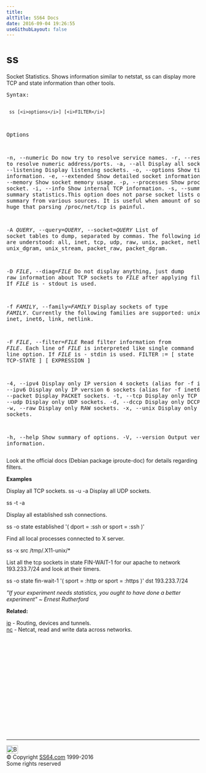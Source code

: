 ```yaml
---
title:
altTitle: SS64 Docs
date: 2016-09-04 19:26:55
useGithubLayout: false
---
```

<!-- #BeginLibraryItem "/Library/head_bash.lbi" --><!-- #EndLibraryItem -->
<h1>ss</h1> 
<p>Socket Statistics. Shows information similar to <span class="code">netstat</span>, ss can display more TCP and state information than other tools. </p>
<pre>Syntax:

     ss [<i>options</i>] [<i>FILTER</i>]

Options

  -n, --numeric    Do now try to resolve service names.
  -r, --resolve    Try to resolve numeric address/ports.
  -a, --all        Display all sockets.
  -l, --listening  Display listening sockets.
  -o, --options    Show timer information.
  -e, --extended   Show detailed socket information
  -m, --memory     Show socket memory usage.
  -p, --processes  Show process using socket.
  -i, --info       Show internal TCP information.
  -s, --summary    Print summary statistics.This option does not parse socket lists
                   obtaining summary from various sources. It is useful when amount
                   of sockets is so huge that parsing /proc/net/tcp is painful.

  -A <i>QUERY</i>,
  --query=<i>QUERY</i>,
  --socket=<i>QUERY</i>   List of socket tables to dump, separated by commas.
                   The following identifiers are understood: all, inet, tcp, udp, raw,
                   unix, packet, netlink, unix_dgram, unix_stream, packet_raw, packet_dgram.

  -D <i>FILE</i>, --diag=<i>FILE</i>     Do not display anything, just dump raw information about
                   TCP sockets to <i>FILE</i> after applying filters. If <i>FILE</i> is - stdout is used.

  -f <i>FAMILY</i>, --family=<i>FAMILY</i>     Display sockets of type <i>FAMILY</i>.
                   Currently the following families are supported: unix, inet, inet6, link, netlink.

  -F <i>FILE</i>,
  --filter=<i>FILE</i>    Read filter information from <i>FILE</i>. Each line of <i>FILE</i> is
                   interpreted like single command line option. If <i>FILE</i> is - stdin is used.
                   FILTER := [ state TCP-STATE ] [ EXPRESSION ]

  -4, --ipv4       Display only IP version 4 sockets (alias for -f inet).
  -6, --ipv6       Display only IP version 6 sockets (alias for -f inet6).
  -0, --packet     Display PACKET sockets.
  -t, --tcp        Display only TCP sockets.
  -u, --udp        Display only UDP sockets.
  -d, --dccp       Display only DCCP sockets.
  -w, --raw        Display only RAW sockets.
  -x, --unix       Display only Unix domain sockets.

  -h, --help       Show summary of options.
  -V, --version    Output version information.</pre>
<p>Look at the official docs (Debian package iproute-doc) for details regarding filters.</p>
<p><b>Examples</b></p>
<p>Display all TCP sockets.  ss -u -a     Display all UDP sockets. </p>
<p class="code">ss -t -a </p>
<p>Display all established ssh connections. </p>
<p class="code">ss -o state established '( dport = :ssh or sport = :ssh )' </p>
<p>Find all local processes connected to X server. </p>
<p class="code">ss -x src /tmp/.X11-unix/* </p>
<p>List all the tcp sockets in state FIN-WAIT-1 for our apache to network 193.233.7/24 and look at their timers.</p>
<p class="code">ss -o state fin-wait-1 '( sport = :http or sport = :https )' dst 193.233.7/24 </p>
<p class="quote"><i>"If your experiment needs statistics, you ought to have done a better experiment" ~ Ernest Rutherford</i></p><p><b>Related:</b></p>
<p><a href="ip.html">ip</a> - Routing, devices and tunnels.<br>
<a href="nc.html">nc</a> - Netcat, read and write data across networks.</p>
<!-- #BeginLibraryItem "/Library/foot_bash.lbi" --><p>
<!-- bash300 -->
<ins class="adsbygoogle" style="display:inline-block;width:300px;height:250px" data-ad-client="ca-pub-6140977852749469" data-ad-slot="4615356305"></ins>
<script>
(adsbygoogle = window.adsbygoogle || []).push({});
</script></p>
<hr>
<div id="bl" class="footer"><a href="ss.html#"><img src="../images/top.png" width="30" height="22" alt="Back to the Top"></a></div>
<div id="br" class="footer, tagline">© Copyright <a href="../index.html">SS64.com</a> 1999-2016<br>
Some rights reserved</div><!-- #EndLibraryItem -->

